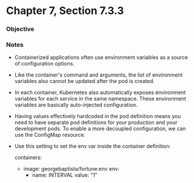 # Chapter 7, Section 7.3.3

### Objective

### Notes
* Containerized applications often use environment variables as a source of configuration options.

* Like the container's command and arguments, the list of environment variables also cannot be updated after the pod is created.

* In each container, Kubernetes also automatically exposes environment variables for each service in the same namespace. These environment variables are basically auto-injected configuration.

* Having values effectively hardcoded in the pod definition means you need to have separate pod definitions for your production and your development pods. To enable a more decoupled configuration, we can use the ConfigMap resource.

* Use this setting to set the env var inside the container definition:

  containers:
  - image: georgebaptista/fortune:env
    env:
    - name: INTERVAL
      value: "1"


